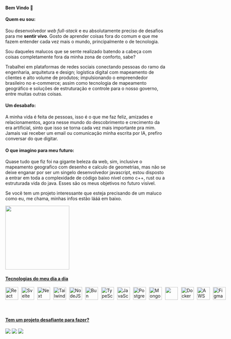 #### Bem Vindo 👋

#### Quem eu sou:

Sou desenvolvedor _web full-stack_ e eu absolutamente preciso de desafios para me **sentir vivo**. Gosto de aprender coisas fora do comum e que me fazem entender cada vez mais o mundo, principalmente o de tecnologia.

Sou daqueles malucos que se sente realizado batendo a cabeça com coisas completamente fora da minha zona de conforto, sabe?

Trabalhei em plataformas de redes sociais conectando pessoas do ramo da engenharia, arquitetura e design;
logística digital com mapeamento de clientes e alto volume de produtos;
impulsionando o empreendedor brasileiro no e-commerce;
assim como tecnologia de mapeamento geográfico e soluções de estruturação e controle para o nosso governo, entre muitas outras coisas.

#### Um desabafo:

A minha vida é feita de pessoas, isso é o que me faz feliz, amizades e relacionamentos, agora nesse mundo do descobrimento e crecimento da era artificial, sinto que isso se torna cada vez mais importante pra mim. Jamais vai receber um email ou comunicação minha escrita por IA, prefiro conversar do que digitar.


#### O que imagino para meu futuro:

Quase tudo que fiz foi na gigante beleza da web, sim, inclusive o mapeamento geografico com desenho e calculo de geometrias, mas não se deixe enganar por ser um singelo desenvolvedor javascript, estou disposto a entrar em toda a complexidade de código baixo nível como c++, rust ou a estruturada vida do java. Esses são os meus objetivos no futuro visível.

Se você tem um projeto interessante que esteja precisando de um maluco como eu, me chama, minhas infos estão lááá em baixo.


<!--
**IgorSilvestre/IgorSilvestre** is a ✨ _special_ ✨ repository because its `README.md` (this file) appears on your GitHub profile.

Here are some ideas to get you started:

- 🔭 I’m currently working on ...
- 🌱 I’m currently learning ...
- 👯 I’m looking to collaborate on ...
- 🤔 I’m looking for help with ...
- 💬 Ask me about ...
- 📫 How to reach me: ...
- 😄 Pronouns: ...
- ⚡ Fun fact: ...
-->

<div>
  <a href="https://github.com/igorsilvestre">
  <img height="200em" src="https://github-readme-stats.vercel.app/api?username=igorsilvestre&show_icons=true&theme=dark"/>
</div>

#### Tecnologias do meu dia a dia
<div style="display: flex; ">
    <img align="center" alt="React" height="40" width="40" src="https://cdn.jsdelivr.net/gh/devicons/devicon/icons/react/react-original.svg" style="margin-right: 10px;">
  <img align="center" alt="Svelte" height="40" width="40" src="https://cdn.jsdelivr.net/gh/devicons/devicon@latest/icons/svelte/svelte-original.svg" style="margin-right: 10px;">
  <img align="center" alt="Next" height="40" width="40" src="https://cdn.jsdelivr.net/gh/devicons/devicon/icons/nextjs/nextjs-original.svg" style="margin-right: 10px;">
    <img align="center" alt="TailwindCSS" height="40" width="40" src="https://cdn.jsdelivr.net/gh/devicons/devicon@latest/icons/tailwindcss/tailwindcss-original.svg" style="margin-right: 10px;">
  <br/>
  <br/>
  
  <img align="center" alt="NodeJS" height="40" width="40" src="https://cdn.jsdelivr.net/gh/devicons/devicon@latest/icons/nodejs/nodejs-original-wordmark.svg" style="margin-right: 10px;">
    <img align="center" alt="Bun" height="40" width="40" src="https://cdn.jsdelivr.net/gh/devicons/devicon@latest/icons/bun/bun-original.svg" style="margin-right: 10px;">
  <img align="center" alt="TypeScript" height="40" width="40" src="https://cdn.jsdelivr.net/gh/devicons/devicon@latest/icons/typescript/typescript-original.svg" style="margin-right: 10px;">
  <img align="center" alt="JavaScript" height="40" width="40" src="https://cdn.jsdelivr.net/gh/devicons/devicon/icons/javascript/javascript-original.svg" style="margin-right: 10px;">
  <br/>
  <br/>
  
  <img align="center" alt="PostgreSQL" height="40" width="40" src="https://cdn.jsdelivr.net/gh/devicons/devicon/icons/postgresql/postgresql-original.svg" style="margin-right: 10px;">
  <img align="center" alt="MongoDB" height="40" width="40" src="https://cdn.jsdelivr.net/gh/devicons/devicon@latest/icons/mongodb/mongodb-original.svg" style="margin-right: 10px;">
  <br/>
  <br/>
  
  <img align="center" height="40" width="40" src="https://cdn.jsdelivr.net/gh/devicons/devicon/icons/git/git-original.svg" style="margin-right: 10px;">
  <img align="center" alt="Docker" height="40" width="40" src="https://cdn.jsdelivr.net/gh/devicons/devicon@latest/icons/docker/docker-original.svg" style="margin-right: 10px;">
  <img align="center" alt="AWS" height="40" width="40" src="https://cdn.jsdelivr.net/gh/devicons/devicon@latest/icons/amazonwebservices/amazonwebservices-plain-wordmark.svg" style="margin-right: 10px;">
  <img align="center" alt="Figma" height="40" width="40" src="https://cdn.jsdelivr.net/gh/devicons/devicon/icons/figma/figma-original.svg" style="margin-right: 10px;">
</div>


<br/>
<br/>

#### Tem um projeto desafiante para fazer?
<div>
<a href = "mailto:igor@igorsilvestre.dev"><img src="https://img.shields.io/badge/ProtonMail-8B89CC?style=for-the-badge&logo=protonmail&logoColor=white" target="_blank"></a>
  <a href="https://br.linkedin.com/in/igor-silvestre-118b79214" target="_blank"><img src="https://img.shields.io/badge/-LinkedIn-%230077B5?style=for-the-badge&logo=linkedin&logoColor=white" target="_blank"></a> 
  <a href="https://api.whatsapp.com/send?phone=55048992003060" target="_blank"><img src="https://img.shields.io/badge/WhatsApp-25D366?style=for-the-badge&logo=whatsapp&logoColor=white" target="_blank"></a>  
</div>
